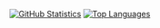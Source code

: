 [![GitHub Statistics](https://github-readme-stats.vercel.app/api?username=thargreaves&show_icons=true)](https://github.com/thargreaves)
[![Top Languages](https://github-readme-stats.vercel.app/api/top-langs/?username=anuraghazra&layout=compact&hide=jupyter-notebook)](https://github.com/anuraghazra/github-readme-stats)
